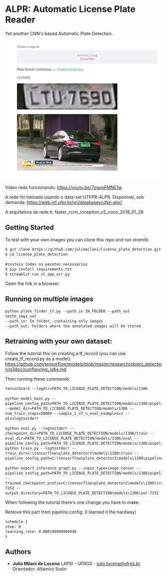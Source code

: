 # ALPR: Automatic License Plate Reader

Yet another CNN's based Automatic Plate Detection.

![Plate Image](https://github.com/juliomilani/license_plate_detection/blob/master/teste_imgs_out/prefeitura_rio.png "Input image")

Vídeo rede funcionando: https://youtu.be/7zgupFMNE1w

A rede foi treinada usando o data-set UTFPR-ALPR. Disponível, sob demanda:
https://web.inf.ufpr.br/vri/databases/ufpr-alpr/

A arquitetura da rede é: 
faster_rcnn_inception_v2_coco_2018_01_28

## Getting Started

To test with your own images you can clone this repo and run stremlit:

```
$ git clone https://github.com/juliomilani/license_plate_detection.git
$ cd license_plate_detection

#instala todos os pacotes necessários
$ pip install requirements.txt
$ streamlit run st_app_ocr.py
```
Open the link in a browser.


## Running on multiple images

```
python plate_finder_tf.py --path_in IN_FOLDER --path_out teste_imgs_out
--path_in: In folder, containing only images
--path_out: Folders where the annotated images will be stored

```

## Retraining with your own dataset:

Follow the tutorial this on creating a tf_record (you can use create_tf_record.py as a model):
https://github.com/tensorflow/models/blob/master/research/object_detection/g3doc/configuring_jobs.md

Then running these commands:
```
tensorboard --logdir=PATH_TO_LICENSE_PLATE_DETECTION/models/1306

python model_main.py --pipeline_config_path=PATH_TO_LICENSE_PLATE_DETECTION/models/1306/pipeline.config --model_dir=PATH_TO_LICENSE_PLATE_DETECTION/models/1306 --num_train_steps=50000 --sample_1_of_n_eval_examples=1 --alsologtostderr

python eval.py --logtostderr --checkpoint_dir=PATH_TO_LICENSE_PLATE_DETECTION/models/1306/train --eval_dir=PATH_TO_LICENSE_PLATE_DETECTION/models/1306/eval --pipeline_config_path=PATH_TO_LICENSE_PLATE_DETECTION/models/1306/pipeline.config
python train.py --logtostderr --train_dir=C:\tensorflow\plate_detector2\models\1306\train --pipeline_config_path=C:\tensorflow\plate_detector2\models\1306\pipeline.config

python export_inference_graph.py --input_type=image_tensor --pipeline_config_path=PATH_TO_LICENSE_PLATE_DETECTION/models/1306/pipeline.config --trained_checkpoint_prefix=C:\tensorflow\plate_detector2\models\1306\train\model.ckpt-7252 --output_directory=PATH_TO_LICENSE_PLATE_DETECTION\models\1306\out-7252
```

When following the tutorial there's one change you have to make:

Remove this part from pipeline.config: (I learned it the hardway)
```
schedule {
step: 0
learning_rate: 0.000199999994948
}
```





## Authors

* **Julio Milani de Lucena** LAPSI - UFRGS - julio.lucena@ufrgs.br
Orientador: Altamiro Susin

